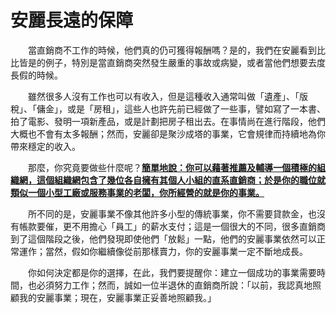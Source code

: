 # 安麗長遠的保障

  當直銷商不工作的時候，他們真的仍可獲得報酬嗎？是的，我們在安麗看到比比皆是的例子，特別是當直銷商突然發生嚴重的事故或病變，或者當他們想要去度長假的時候。

  雖然很多人沒有工作也可以有收入，但是這種收入通常叫做「遺產」、「版稅」、「傭金」，或是「房租」，這些人也許先前已經做了一些事，譬如寫了一本書、拍了電影、發明一項新產品，或是計劃把房子租出去。在事情尚在進行階段，他們大概也不會有太多報酬；然而，安麗卻是聚沙成塔的事業，它會規律而持續地為你帶來穩定的收入。

  那麼，你究竟要做些什麼呢？[**簡單地說：你可以藉著推薦及輔導一個積極的組織網，這個組織網包含了幾位各自擁有其個人小組的直系直銷商；於是你的職位就類似一個小型工廠或服務事業的老闆，你所經營的就是你的事業。**](an-de-bao-zhang.md)

  所不同的是，安麗事業不像其他許多小型的傳統事業，你不需要貸款金，也沒有帳款要催，更不用擔心「員工」的薪水支付；這是一個很大的不同，很多直銷商到了這個階段之後，他們發現即使他們「放鬆」一點，他們的安麗事業依然可以正常運作；當然，假如你繼續像從前那樣賣力，你的安麗事業一定不斷地成長。

  你如何決定都是你的選擇，在此，我們要提醒你：建立一個成功的事業需要時間，也必須努力工作；然而，誠如一位半退休的直銷商所說：「以前，我認真地照顧我的安麗事業；現在，安麗事業正妥善地照顧我。」


